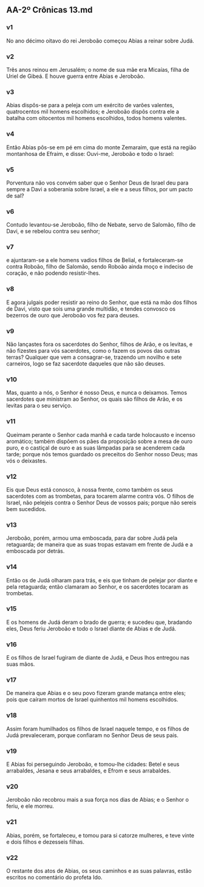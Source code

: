 ## AA-2º Crônicas 13.md
### v1
 No ano décimo oitavo do rei Jeroboão começou Abias a reinar sobre Judá.
### v2
 Três anos reinou em Jerusalém; o nome de sua mãe era Micaías, filha de Uriel de Gibeá. E houve guerra entre Abias e Jeroboão.
### v3
 Abias dispôs-se para a peleja com um exército de varões valentes, quatrocentos mil homens escolhidos; e Jeroboão dispôs contra ele a batalha com oitocentos mil homens escolhidos, todos homens valentes.
### v4
 Então Abias pôs-se em pé em cima do monte Zemaraim, que está na região montanhosa de Efraim, e disse: Ouvi-me, Jeroboão e todo o Israel:
### v5
 Porventura não vos convém saber que o Senhor Deus de Israel deu para sempre a Davi a soberania sobre Israel, a ele e a seus filhos, por um pacto de sal?
### v6
 Contudo levantou-se Jeroboão, filho de Nebate, servo de Salomão, filho de Davi, e se rebelou contra seu senhor;
### v7
 e ajuntaram-se a ele homens vadios filhos de Belial, e fortaleceram-se contra Roboão, filho de Salomão, sendo Roboão ainda moço e indeciso de coração, e não podendo resistir-lhes.
### v8
 E agora julgais poder resistir ao reino do Senhor, que está na mão dos filhos de Davi, visto que sois uma grande multidão, e tendes convosco os bezerros de ouro que Jeroboão vos fez para deuses.
### v9
 Não lançastes fora os sacerdotes do Senhor, filhos de Arão, e os levitas, e não fizestes para vós sacerdotes, como o fazem os povos das outras terras? Qualquer que vem a consagrar-se, trazendo um novilho e sete carneiros, logo se faz sacerdote daqueles que não são deuses.
### v10
 Mas, quanto a nós, o Senhor é nosso Deus, e nunca o deixamos. Temos sacerdotes que ministram ao Senhor, os quais são filhos de Arão, e os levitas para o seu serviço.
### v11
 Queimam perante o Senhor cada manhã e cada tarde holocausto e incenso aromático; também dispõem os pães da proposição sobre a mesa de ouro puro, e o castiçal de ouro e as suas lâmpadas para se acenderem cada tarde; porque nós temos guardado os preceitos do Senhor nosso Deus; mas vós o deixastes.
### v12
 Eis que Deus está conosco, à nossa frente, como também os seus sacerdotes com as trombetas, para tocarem alarme contra vós. O filhos de Israel, não pelejeis contra o Senhor Deus de vossos pais; porque não sereis bem sucedidos.
### v13
 Jeroboão, porém, armou uma emboscada, para dar sobre Judá pela retaguarda; de maneira que as suas tropas estavam em frente de Judá e a emboscada por detrás.
### v14
 Então os de Judá olharam para trás, e eis que tinham de pelejar por diante e pela retaguarda; então clamaram ao Senhor, e os sacerdotes tocaram as trombetas.
### v15
 E os homens de Judá deram o brado de guerra; e sucedeu que, bradando eles, Deus feriu Jeroboão e todo o Israel diante de Abias e de Judá.
### v16
 E os filhos de Israel fugiram de diante de Judá, e Deus lhos entregou nas suas mãos.
### v17
 De maneira que Abias e o seu povo fizeram grande matança entre eles; pois que caíram mortos de Israel quinhentos mil homens escolhidos.
### v18
 Assim foram humilhados os filhos de Israel naquele tempo, e os filhos de Judá prevaleceram, porque confiaram no Senhor Deus de seus pais.
### v19
 E Abias foi perseguindo Jeroboão, e tomou-lhe cidades: Betel e seus arrabaldes, Jesana e seus arrabaldes, e Efrom e seus arrabaldes.
### v20
 Jeroboão não recobrou mais a sua força nos dias de Abias; e o Senhor o feriu, e ele morreu.
### v21
 Abias, porém, se fortaleceu, e tomou para si catorze mulheres, e teve vinte e dois filhos e dezesseis filhas.
### v22
 O restante dos atos de Abias, os seus caminhos e as suas palavras, estão escritos no comentário do profeta Ido.
